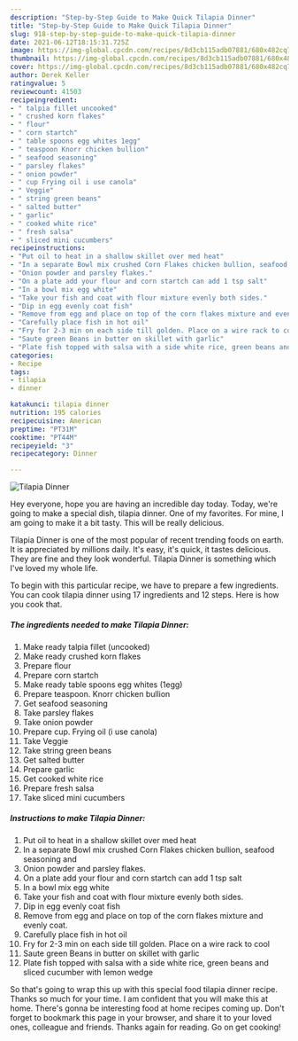 ```yaml
---
description: "Step-by-Step Guide to Make Quick Tilapia Dinner"
title: "Step-by-Step Guide to Make Quick Tilapia Dinner"
slug: 918-step-by-step-guide-to-make-quick-tilapia-dinner
date: 2021-06-12T18:15:31.725Z
image: https://img-global.cpcdn.com/recipes/8d3cb115adb07881/680x482cq70/tilapia-dinner-recipe-main-photo.jpg
thumbnail: https://img-global.cpcdn.com/recipes/8d3cb115adb07881/680x482cq70/tilapia-dinner-recipe-main-photo.jpg
cover: https://img-global.cpcdn.com/recipes/8d3cb115adb07881/680x482cq70/tilapia-dinner-recipe-main-photo.jpg
author: Derek Keller
ratingvalue: 5
reviewcount: 41503
recipeingredient:
- " talpia fillet uncooked"
- " crushed korn flakes"
- " flour"
- " corn startch"
- " table spoons egg whites 1egg"
- " teaspoon Knorr chicken bullion"
- " seafood seasoning"
- " parsley flakes"
- " onion powder"
- " cup Frying oil i use canola"
- " Veggie"
- " string green beans"
- " salted butter"
- " garlic"
- " cooked white rice"
- " fresh salsa"
- " sliced mini cucumbers"
recipeinstructions:
- "Put oil to heat in a shallow skillet over med heat"
- "In a separate Bowl mix crushed Corn Flakes chicken bullion, seafood seasoning and"
- "Onion powder and parsley flakes."
- "On a plate add your flour and corn startch can add 1 tsp salt"
- "In a bowl mix egg white"
- "Take your fish and coat with flour mixture evenly both sides."
- "Dip in egg evenly coat fish"
- "Remove from egg and place on top of the corn flakes mixture and evenly coat."
- "Carefully place fish in hot oil"
- "Fry for 2-3 min on each side till golden. Place on a wire rack to cool"
- "Saute green Beans in butter on skillet with garlic"
- "Plate fish topped with salsa with a side white rice, green beans and sliced cucumber with lemon wedge"
categories:
- Recipe
tags:
- tilapia
- dinner

katakunci: tilapia dinner 
nutrition: 195 calories
recipecuisine: American
preptime: "PT31M"
cooktime: "PT44M"
recipeyield: "3"
recipecategory: Dinner

---
```



![Tilapia Dinner](https://img-global.cpcdn.com/recipes/8d3cb115adb07881/680x482cq70/tilapia-dinner-recipe-main-photo.jpg)

Hey everyone, hope you are having an incredible day today. Today, we're going to make a special dish, tilapia dinner. One of my favorites. For mine, I am going to make it a bit tasty. This will be really delicious.



Tilapia Dinner is one of the most popular of recent trending foods on earth. It is appreciated by millions daily. It's easy, it's quick, it tastes delicious. They are fine and they look wonderful. Tilapia Dinner is something which I've loved my whole life.


To begin with this particular recipe, we have to prepare a few ingredients. You can cook tilapia dinner using 17 ingredients and 12 steps. Here is how you cook that.

<!--inarticleads1-->

##### The ingredients needed to make Tilapia Dinner:

1. Make ready  talpia fillet (uncooked)
1. Make ready  crushed korn flakes
1. Prepare  flour
1. Prepare  corn startch
1. Make ready  table spoons egg whites (1egg)
1. Prepare  teaspoon. Knorr chicken bullion
1. Get  seafood seasoning
1. Take  parsley flakes
1. Take  onion powder
1. Prepare  cup. Frying oil (i use canola)
1. Take  Veggie
1. Take  string green beans
1. Get  salted butter
1. Prepare  garlic
1. Get  cooked white rice
1. Prepare  fresh salsa
1. Take  sliced mini cucumbers




<!--inarticleads2-->

##### Instructions to make Tilapia Dinner:

1. Put oil to heat in a shallow skillet over med heat
1. In a separate Bowl mix crushed Corn Flakes chicken bullion, seafood seasoning and
1. Onion powder and parsley flakes.
1. On a plate add your flour and corn startch can add 1 tsp salt
1. In a bowl mix egg white
1. Take your fish and coat with flour mixture evenly both sides.
1. Dip in egg evenly coat fish
1. Remove from egg and place on top of the corn flakes mixture and evenly coat.
1. Carefully place fish in hot oil
1. Fry for 2-3 min on each side till golden. Place on a wire rack to cool
1. Saute green Beans in butter on skillet with garlic
1. Plate fish topped with salsa with a side white rice, green beans and sliced cucumber with lemon wedge




So that's going to wrap this up with this special food tilapia dinner recipe. Thanks so much for your time. I am confident that you will make this at home. There's gonna be interesting food at home recipes coming up. Don't forget to bookmark this page in your browser, and share it to your loved ones, colleague and friends. Thanks again for reading. Go on get cooking!
